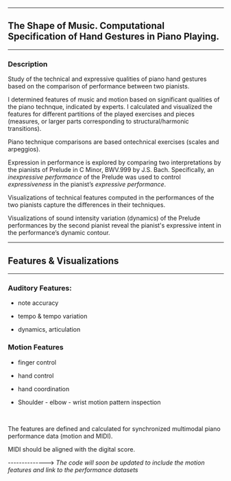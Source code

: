 ____________________________
## The Shape of Music. Computational Specification of Hand Gestures in Piano Playing.


*************************************************************************
### Description

Study of the technical and expressive qualities of piano hand gestures based on the comparison of performance between two pianists. 

I determined features of music and motion based on significant qualities of the piano technque, indicated by experts.
I calculated and visualized the features for different partitions of the played exercises and pieces (measures, or larger parts corresponding to structural/harmonic transitions).

Piano technique comparisons are based ontechnical exercises (scales and arpeggios).

Expression in performance is explored by comparing two interpretations by the pianists of Prelude in C Minor, BWV.999 by J.S. Bach.
Specifically, an *inexpressive performance* of the Prelude was used to control *expressiveness* in the pianist’s *expressive performance*.

Visualizations of technical features computed in the performances of the two pianists capture the differences in their techniques. 

Visualizations of sound intensity variation (dynamics) of the Prelude performances by the second pianist reveal the pianist's expressive intent in the performance’s dynamic contour.

*************************************************************************

## Features & Visualizations
_____________________________

### Auditory Features: 

- note accuracy

- tempo & tempo variation

- dynamics, articulation

### Motion Features

- finger control

- hand control

- hand coordination

- Shoulder - elbow - wrist motion pattern inspection

<br>  


The features are defined and calculated for synchronized multimodal piano performance data (motion and MIDI).

MIDI should be aligned with the digital score.

--------------> *The code will soon be updated to include the motion features and link to the performance datasets*


